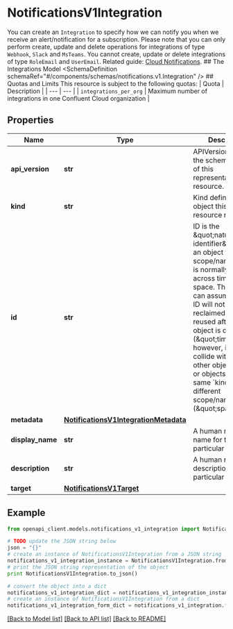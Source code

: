 # NotificationsV1Integration

You can create an `Integration` to specify how we can notify you when we receive an alert/notification for a subscription. Please note that you can only perform create, update and delete operations for integrations of type `Webhook`, `Slack` and `MsTeams`. You cannot create, update or delete integrations of type `RoleEmail` and `UserEmail`.   Related guide: [Cloud Notifications](https://docs.confluent.io/cloud/current/monitoring/configure-notifications.html#notifications-for-ccloud).  ## The Integrations Model <SchemaDefinition schemaRef=\"#/components/schemas/notifications.v1.Integration\" />  ## Quotas and Limits This resource is subject to the following quotas:  | Quota | Description | | --- | --- | | `integrations_per_org` | Maximum number of integrations in one Confluent Cloud organization |

## Properties
Name | Type | Description | Notes
------------ | ------------- | ------------- | -------------
**api_version** | **str** | APIVersion defines the schema version of this representation of a resource. | [optional] [readonly] 
**kind** | **str** | Kind defines the object this REST resource represents. | [optional] [readonly] 
**id** | **str** | ID is the \&quot;natural identifier\&quot; for an object within its scope/namespace; it is normally unique across time but not space. That is, you can assume that the ID will not be reclaimed and reused after an object is deleted (\&quot;time\&quot;); however, it may collide with IDs for other object &#x60;kinds&#x60; or objects of the same &#x60;kind&#x60; within a different scope/namespace (\&quot;space\&quot;). | [optional] [readonly] 
**metadata** | [**NotificationsV1IntegrationMetadata**](NotificationsV1IntegrationMetadata.md) |  | [optional] 
**display_name** | **str** | A human readable name for the particular integration  | [optional] 
**description** | **str** | A human readable description for the particular integration  | [optional] 
**target** | [**NotificationsV1Target**](NotificationsV1Target.md) |  | [optional] 

## Example

```python
from openapi_client.models.notifications_v1_integration import NotificationsV1Integration

# TODO update the JSON string below
json = "{}"
# create an instance of NotificationsV1Integration from a JSON string
notifications_v1_integration_instance = NotificationsV1Integration.from_json(json)
# print the JSON string representation of the object
print NotificationsV1Integration.to_json()

# convert the object into a dict
notifications_v1_integration_dict = notifications_v1_integration_instance.to_dict()
# create an instance of NotificationsV1Integration from a dict
notifications_v1_integration_form_dict = notifications_v1_integration.from_dict(notifications_v1_integration_dict)
```
[[Back to Model list]](../ccloud/README.md#documentation-for-models) [[Back to API list]](../ccloud/README.md#documentation-for-api-endpoints) [[Back to README]](../ccloud/README.md)


